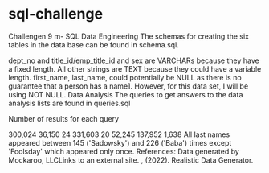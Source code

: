 # sql-challenge
Challengen 9 m- SQL
Data Engineering
The schemas for creating the six tables in the data base can be found in schema.sql.

dept_no and title_id/emp_title_id and sex are VARCHARs because they have a fixed length.
All other strings are TEXT because they could have a variable length.
first_name, last_name, could potentially be NULL as there is no guarantee that a person has a name1. However, for this data set, I will be using NOT NULL.
Data Analysis
The queries to get answers to the data analysis lists are found in queries.sql

Number of results for each query

300,024
36,150
24
331,603
20
52,245
137,952
1,638
All last names appeared between 145 ('Sadowsky') and 226 ('Baba') times except 'Foolsday' which appeared only once.
References: Data generated by Mockaroo, LLCLinks to an external site.
, (2022). Realistic Data Generator.